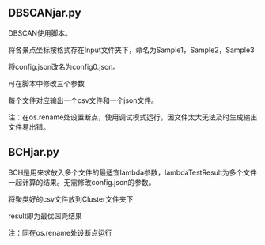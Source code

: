 ## DBSCANjar.py

DBSCAN使用脚本。

将各景点坐标按格式存在Input文件夹下，命名为Sample1，Sample2，Sample3

将config.json改名为config0.json。

可在脚本中修改三个参数

每个文件对应输出一个csv文件和一个json文件。

注：在os.rename处设置断点，使用调试模式运行。因文件太大无法及时生成输出文件易出错。

## BCHjar.py

BCH是用来求放入多个文件的最适宜lambda参数，lambdaTestResult为多个文件一起计算的结果。无需修改config.json的参数。

将聚类好的csv文件放到Cluster文件夹下

result即为最优凹壳结果

注：同在os.rename处设断点运行